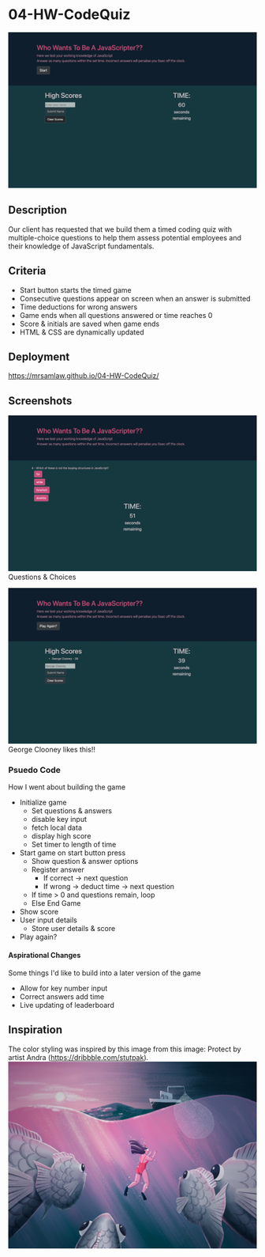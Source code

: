 # 04-HW-CodeQuiz
![Starting Screen](assets/images/CodeQuiz01.png)

## Description
Our client has requested that we build them a timed coding quiz with multiple-choice questions to help them assess potential employees and their knowledge of JavaScript fundamentals.

## Criteria
- Start button starts the timed game
- Consecutive questions appear on screen when an answer is submitted
- Time deductions for wrong answers
- Game ends when all questions answered or time reaches 0
- Score & initials are saved when game ends
- HTML & CSS are dynamically updated

## Deployment
https://mrsamlaw.github.io/04-HW-CodeQuiz/

## Screenshots
![Mid-game screen](assets/images/CodeQuiz02.png)
Questions & Choices

![End-game screen](assets/images/CodeQuiz03.png)
George Clooney likes this!!

### Psuedo Code
How I went about building the game

- Initialize game
    - Set questions & answers
    - disable key input
    - fetch local data
    - display high score
    - Set timer to length of time
- Start game on start button press
    - Show question & answer options
    - Register answer
        - If correct -> next question
        - If wrong -> deduct time -> next question
    - If time > 0 and questions remain, loop
    - Else End Game
- Show score
- User input details
    - Store user details & score
- Play again?

#### Aspirational Changes
Some things I'd like to build into a later version of the game
- Allow for key number input
- Correct answers add time
- Live updating of leaderboard

## Inspiration
The color styling was inspired by this image from this image: Protect by artist Andra (https://dribbble.com/stutpak).  
![Protect Image by Andra](assets/images/ProtectByAndra.png )